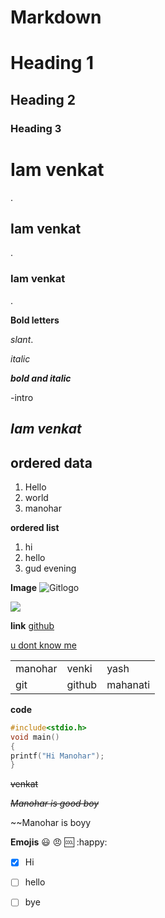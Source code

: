 # Markdown

# Heading 1

## Heading 2

### Heading 3

<h1>Iam venkat</h1>.

<h2>Iam venkat</h2>.

<h3>Iam venkat</h3>.

**Bold letters**

<i>slant</i>.

*italic*

***bold and italic***

-intro

<h2><i> Iam venkat</i></h2>

<h2>ordered data</h2>
<ol>
  <li>Hello</li>
  <li>world</li>
  <li>manohar</li>
  </ol>
   
   **ordered list**
  1. hi
  2. hello
  3. gud evening


**Image**
![Gitlogo](https://miro.medium.com/max/4400/1*oMC83-7fB27k1tTMxDfRaQ.png)

<img src="https://miro.medium.com/max/4400/1*oMC83-7fB27k1tTMxDfRaQ.png">

**link**
[github](https://github.com/)

<a href="https://github.com/">u dont know me</a>

<table>
  <tr>
    <td>manohar</td>
    <td>venki</td>
    <td>yash</td>
  </tr>
  <tc>
    <td>git</td>
    <td>github</td>
    <td>mahanati</td>
  </tc>
  </table>
  
  
  
  **code**
  ```c
  #include<stdio.h>
  void main()
  {
  printf("Hi Manohar");
  }
  ```
  
  
  ~~venkat~~
  
  
  *~~Manohar is good boy~~*
  
  
  ~~Manohar is boyy
  
  
  **Emojis**
  :smiley:
  :angry:
  :cool:
  :happy:
  
  
  
  - [x] Hi
  - [ ] hello
  - [ ] bye
  
  
